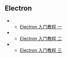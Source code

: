 **Electron**
---
+ + [Electron 入门教程 一](/doc/front/electron/use-electron-01.md)
+ + [Electron 入门教程 二](/doc/front/electron/use-electron-02.md)
+ + [Electron 入门教程 三](/doc/front/electron/use-electron-03.md)